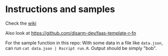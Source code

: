 # Instructions and samples

Check the [wiki](https://github.com/disarm-dev/simplest-functions-for-openfaas/wiki)

Also look at https://github.com/disarm-dev/faas-template-r-fn


For the sample function in this repo: With some data in a file like `data.json`, can run `cat data.json | Rscript run.R`. Output should be simply "bob".

